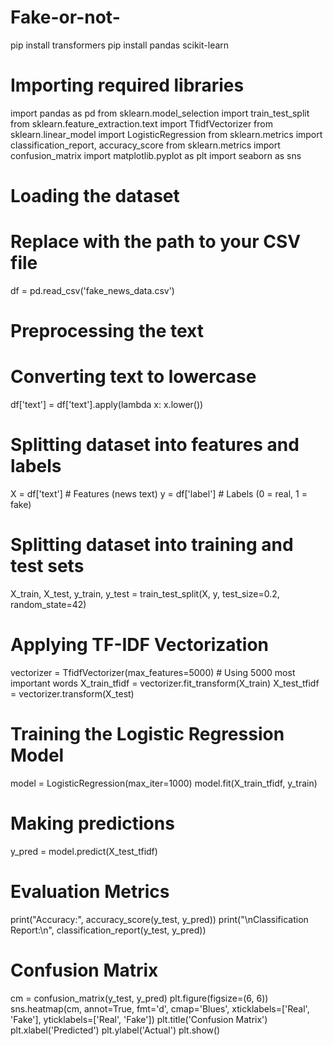 # Fake-or-not-

pip install transformers
pip install pandas scikit-learn

# Importing required libraries
import pandas as pd
from sklearn.model_selection import train_test_split
from sklearn.feature_extraction.text import TfidfVectorizer
from sklearn.linear_model import LogisticRegression
from sklearn.metrics import classification_report, accuracy_score
from sklearn.metrics import confusion_matrix
import matplotlib.pyplot as plt
import seaborn as sns

# Loading the dataset
# Replace with the path to your CSV file
df = pd.read_csv('fake_news_data.csv')

# Preprocessing the text
# Converting text to lowercase
df['text'] = df['text'].apply(lambda x: x.lower())

# Splitting dataset into features and labels
X = df['text']  # Features (news text)
y = df['label']  # Labels (0 = real, 1 = fake)

# Splitting dataset into training and test sets
X_train, X_test, y_train, y_test = train_test_split(X, y, test_size=0.2, random_state=42)

# Applying TF-IDF Vectorization
vectorizer = TfidfVectorizer(max_features=5000)  # Using 5000 most important words
X_train_tfidf = vectorizer.fit_transform(X_train)
X_test_tfidf = vectorizer.transform(X_test)

# Training the Logistic Regression Model
model = LogisticRegression(max_iter=1000)
model.fit(X_train_tfidf, y_train)

# Making predictions
y_pred = model.predict(X_test_tfidf)

# Evaluation Metrics
print("Accuracy:", accuracy_score(y_test, y_pred))
print("\nClassification Report:\n", classification_report(y_test, y_pred))

# Confusion Matrix
cm = confusion_matrix(y_test, y_pred)
plt.figure(figsize=(6, 6))
sns.heatmap(cm, annot=True, fmt='d', cmap='Blues', xticklabels=['Real', 'Fake'], yticklabels=['Real', 'Fake'])
plt.title('Confusion Matrix')
plt.xlabel('Predicted')
plt.ylabel('Actual')
plt.show()
